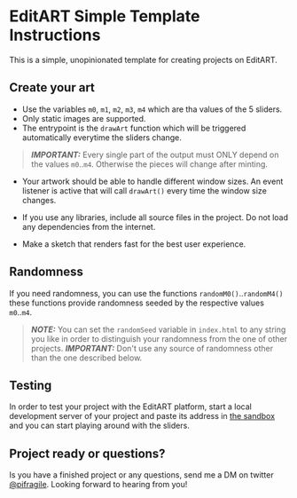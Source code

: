 # EditART Simple Template Instructions

This is a simple, unopinionated template for creating projects on EditART.

## Create your art
- Use the variables `m0`, `m1`, `m2`, `m3`, `m4` which are tha values of the 5 sliders.
- Only static images are supported.
- The entrypoint is the `drawArt` function which will be triggered automatically everytime the sliders change.
> **_IMPORTANT:_** Every single part of the output must ONLY depend on the values `m0`..`m4`. Otherwise the pieces will change after minting.

- Your artwork should be able to handle different window sizes. An event listener is active that will call `drawArt()` every time the window size changes.
- If you use any libraries, include all source files in the project. Do not load any dependencies from the internet.

- Make a sketch that renders fast for the best user experience.

## Randomness

If you need randomness, you can use the functions `randomM0()`..`randomM4()`
these functions provide randomness seeded by the respective values `m0`..`m4`.  
> **_NOTE:_** You can set the `randomSeed` variable in `index.html` to any string you like in order to distinguish your randomness from the one of other projects.
> **_IMPORTANT:_** Don't use any source of randomness other than the one described below.

## Testing
In order to test your project with the EditART platform, start a local development server of your project and paste its address in [the sandbox](https://www.editart.xyz/sandbox) and you can start playing around with the sliders.


## Project ready or questions?
Is you have a finished project or any questions, send me a DM on twitter [@pifragile](https://twitter.com/pifragile). Looking forward to hearing from you!
